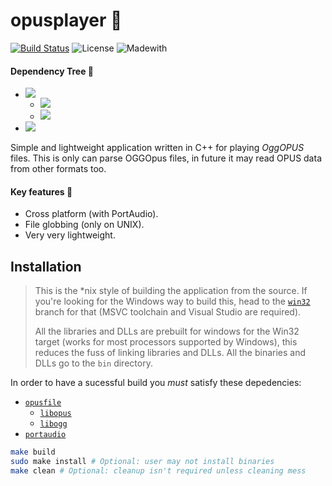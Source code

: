 # opusplayer 🎵

[![Build Status](https://travis-ci.org/tryamid/opusplayer.svg?branch=master)](https://travis-ci.org/tryamid/opusplayer)
![License](https://img.shields.io/badge/License-GPLv2-orange)
![Madewith](https://img.shields.io/badge/Made%20with-C%2B%2B-orange)

#### Dependency Tree 📜
- ![](https://img.shields.io/badge/opusfile-0.11-blue)
  - ![](https://img.shields.io/badge/libopus-1.3.1-blue)
  - ![](https://img.shields.io/badge/libogg-1.3.4-blue)
- ![](https://img.shields.io/badge/libportaudio-19.06-blue)

Simple and lightweight application written in C++ for playing *OggOPUS* files. This is only can parse OGGOpus files, in future it may read OPUS data from other formats too.

#### Key features 🌟
- Cross platform (with PortAudio).
- File globbing (only on UNIX).
- Very very lightweight.

## Installation

> This is the \*nix style of building the application from the source. If you're looking for the Windows way to build this, head to the
[`win32`](../../tree/win32) branch for that (MSVC toolchain and Visual Studio are required).
>
> All the libraries and DLLs are prebuilt for windows for the Win32 target (works for most processors supported by Windows), this reduces
> the fuss of linking libraries and DLLs.
> All the binaries and DLLs go to the `bin` directory.

In order to have a sucessful build you *must* satisfy these depedencies:
- [`opusfile`](https://opus-codec.org/release/dev/2018/09/18/opusfile-0_11.html)
  - [`libopus`](https://opus-codec.org/release/stable/2019/04/12/libopus-1_3_1.html)
  - [`libogg`](https://www.xiph.org/downloads/)
- [`portaudio`](http://portaudio.com/download.html)


```sh
make build
sudo make install # Optional: user may not install binaries
make clean # Optional: cleanup isn't required unless cleaning mess
```
